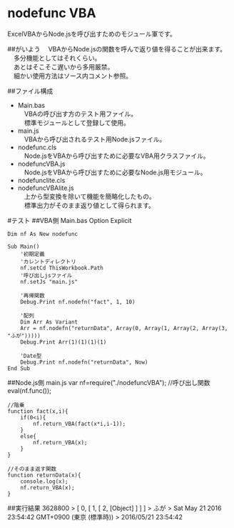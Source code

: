 # nodefunc VBA
  ExcelVBAからNode.jsを呼び出すためのモジュール軍です。  
  
##がいよう
　VBAからNode.jsの関数を呼んで返り値を得ることが出来ます。  
　多分機能としてはそれくらい。  
　あとはそこそこ遅いから多用厳禁。  
　細かい使用方法はソース内コメント参照。  
    
##ファイル構成
* Main.bas  
　VBAの呼び出す方のテスト用ファイル。  
　標準モジュールとして登録して使用。  
* main.js  
　VBAから呼び出されるテスト用Node.jsファイル。  
* nodefunc.cls  
　Node.jsをVBAから呼び出すために必要なVBA用クラスファイル。  
* nodefuncVBA.js  
　Node.jsをVBAから呼び出すために必要なNode.js用モジュール。  
* nodefunclite.cls  
* nodefuncVBAlite.js  
　上から型変換を除いて機能を簡略化したもの。  
　標準出力がそのまま返り値として得られます。  
  
#テスト
##VBA側 Main.bas
	Option Explicit

	Dim nf As New nodefunc
	
	Sub Main()
	    '初期定義
	    'カレントディレクトリ
	    nf.setCd ThisWorkbook.Path
	    '呼び出しjsファイル
	    nf.setJs "main.js"
	
	    '再帰関数
	    Debug.Print nf.nodefn("fact", 1, 10)
	
	    '配列
	    Dim Arr As Variant
	    Arr = nf.nodefn("returnData", Array(0, Array(1, Array(2, Array(3, "ふが")))))
	    Debug.Print Arr(1)(1)(1)(1)
	
	    'Date型
	    Debug.Print nf.nodefn("returnData", Now)
	End Sub

##Node.js側 main.js
	var nf=require("./nodefuncVBA");
	//呼び出し関数
	eval(nf.func());
	
	//階乗
	function fact(x,i){
		if(0<i){
			nf.return_VBA(fact(x*i,i-1));
		}
		else{
			nf.return_VBA(x);
		}
	}
	
	//そのまま返す関数
	function returnData(x){
		console.log(x);
		nf.return_VBA(x);
	}

##実行結果
	 3628800 
	> [ 0, [ 1, [ 2, [Object] ] ] ]
	> 
	ふが
	> Sat May 21 2016 23:54:42 GMT+0900 (東京 (標準時))
	> 
	2016/05/21 23:54:42 

